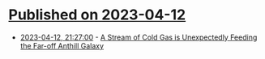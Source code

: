 # [Published on 2023-04-12](index.md)

* [2023-04-12, 21:27:00](https://soylentnews.org/article.pl?sid=23/04/12/024246&from=rss) - [A Stream of Cold Gas is Unexpectedly Feeding the Far-off Anthill Galaxy](https://soylentnews.org/article.pl?sid=23/04/12/024246&from=rss)
